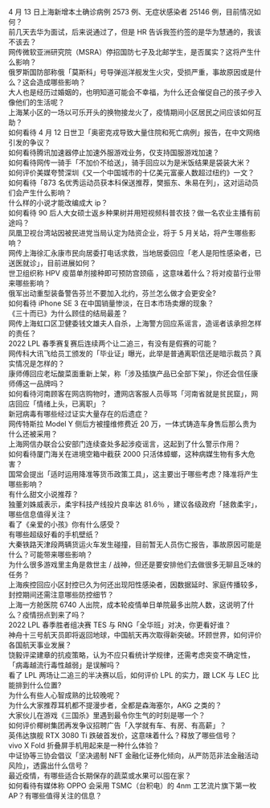 4 月 13 日上海新增本土确诊病例 2573 例、无症状感染者 25146 例，目前情况如何？  
前几天去华为面试，后来说通过了，但是 HR 告诉我签约签的是华为慧通的，我该不该去？  
网传微软亚洲研究院（MSRA）停招国防七子及北邮学生，是否属实？这将产生什么影响？  
俄罗斯国防部称俄「莫斯科」号导弹巡洋舰发生火灾，受损严重，事故原因或是什么？这会造成哪些影响？  
大人也是经历过婚姻的，也明知道可能会不幸福，为什么还会催促自己的孩子步入像他们的生活呢？  
上海某小区的一场以可乐开头的换物接龙火了，疫情期间小区居民之间应该如何互助？  
如何看待 4 月 12 日世卫「奥密克戎导致大量住院和死亡病例」报告，在中文网络引发的争议？  
如何看待腾讯加速器停止加速外服游戏业务，仅支持国服游戏加速？  
如何看待网传一骑手「不加价不给送」，骑手回应以为是米饭结果是袋装大米？  
如何评价美媒夸赞深圳《又一个中国城市的十亿美元富豪人数超过纽约》一文？  
如何看待「873 名优秀运动员获本科保送推荐，樊振东、朱易在列」，这对运动员们会产生什么影响？  
什么样的小说才能改编成大 ip？  
如何看待 90 后人大女硕士返乡种果树并用短视频科普农技？做一名农业主播有前途吗？  
凤凰卫视台湾站因被民进党当局认定为陆资企业，将于 5 月关站，将产生哪些影响？  
网传上海徐汇永康市民向居委打电话求救，当地居委回应「老人是阳性感染者，已送医就诊」，目前进展如何？  
世卫组织称 HPV 疫苗单剂接种即可预防宫颈癌 ，这意味着什么？将对疫苗行业带来哪些影响？  
俄军出动重型装备警告芬兰不要加入北约，芬兰怎么做才会更安全?  
如何看待 iPhone SE 3 在中国销量惨淡，在日本市场卖爆的现象？  
《三十而已》为什么顾佳的结局最差？  
网传上海虹口区卫健委钱文雄夫人自杀，上海警方回应系谣言，造谣者该承担怎样的责任？  
2022 LPL 春季赛复赛后连续两个让二追三，有没有是假赛的可能？  
网传科大讯飞给员工颁发的「毕业证」曝光，此举是普通离职信还是暗示裁员？真实情况是怎样的？  
康师傅回应老坛酸菜面重新上架，称「涉及插旗产品已全部下架」，你还会信任康师傅这一品牌吗？  
如何看待河南顾客在网店购物时，遭网店客服人员辱骂「河南省就是贫民窟」，网店回应「情绪上头，已离职」？  
新冠病毒有哪些经过证实大量存在的后遗症？  
网传特斯拉 Model Y 侧后方被撞维修费近 20 万，一体式铸造车身售后那么贵为什么还被采用？  
上海网信办联合公安部门连续查处多起涉疫谣言，这起到了什么警示作用？  
如何看待厦门海关在进境空箱中截获 2000 只活体蟑螂，这种病媒生物有多大危害？  
国常会提出「适时运用降准等货币政策工具」，这主要出于哪些考虑？降准将产生哪些影响？  
有什么甜文小说推荐？  
独董刘姝威表示，柔宇科技产线投片良率达 81.6％ ，建议各级政府「拯救柔宇」，哪些信息值得关注？  
看了《亲爱的小孩》你有什么感受？  
有哪些超级好看的手机壁纸？  
大秦铁路天津段两辆货运火车发生碰撞，目前暂无人员伤亡报告，事故原因可能是什么？可能带来哪些影响？  
为什么很多游戏里主角是救世主 / 战神，但还是要安排他们去做很多无聊且乏味的任务？  
上海疾控回应小区封控已久为何还出现阳性感染者，因数据延时、家庭传播较多，封控期间还需注意哪些防控细节？  
上海一方舱医院 6740 人出院，成本轮疫情单日单院最多出院人数，这说明了什么？疫情拐点到来了吗？  
2022 LPL 春季胜者组决赛 TES 与 RNG「全华班」对决，你更看好谁？  
神舟十三号航天员即将返回地球，中国航天再次取得新突破。环顾世界，如何评价各国航天事业发展？  
饶毅评梁建章的抗疫策略，认为不应只看统计学规律，还需考虑突变不确定性，「病毒越流行毒性越弱」是误解吗？  
看了 LPL 两场让二追三的半决赛以后，如何评价 LPL 的实力，跟 LCK 与 LEC 比能排到什么位置?  
为什么有些人心智成熟的比较晚呢？  
为什么大家推荐耳机都不提漫步者，全都是森海塞尔，AKG 之类的？  
大家伙儿在游戏《三国杀》里遇到最令你生气的时刻是哪一个？  
如何评价椰树集团再发争议招聘广告「入学就有车、有房、有高薪」？  
英伟达旗舰 RTX 3080 Ti 跌破首发价，这意味着什么？释放了哪些信号？  
vivo X Fold 折叠屏手机用起来是一种什么体验？  
中证协等三协会倡议「坚决遏制 NFT 金融化证券化倾向，从严防范非法金融活动风险」，透露出什么信号？  
最近疫情，有哪些适合长期保存的蔬菜或水果可以囤在家？  
如何看待有媒体称 OPPO 会采用 TSMC（台积电）的 4nm 工艺流片旗下第一枚 AP？有哪些值得关注的信息？  

